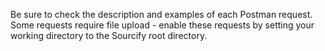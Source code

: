 Be sure to check the description and examples of each Postman request. Some requests require file upload - enable these requests by setting your working directory to the Sourcify root directory.